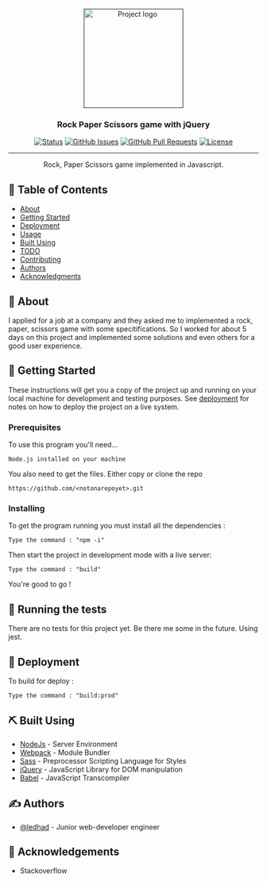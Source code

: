 <p align="center">
  <a href="" rel="noopener">
 <img width=200px height=200px src="https://i.imgur.com/6wj0hh6.jpg" alt="Project logo"></a>
</p>

<h3 align="center">Rock Paper Scissors game with jQuery</h3>

<div align="center">

[![Status](https://img.shields.io/badge/status-active-success.svg)]()
[![GitHub Issues](https://img.shields.io/github/issues/kylelobo/The-Documentation-Compendium.svg)](https://github.com/kylelobo/The-Documentation-Compendium/issues)
[![GitHub Pull Requests](https://img.shields.io/github/issues-pr/kylelobo/The-Documentation-Compendium.svg)](https://github.com/kylelobo/The-Documentation-Compendium/pulls)
[![License](https://img.shields.io/badge/license-MIT-blue.svg)](/LICENSE)

</div>

---

<p align="center"> Rock, Paper Scissors game implemented in Javascript.
    <br>
</p>

## 📝 Table of Contents

- [About](#about)
- [Getting Started](#getting_started)
- [Deployment](#deployment)
- [Usage](#usage)
- [Built Using](#built_using)
- [TODO](../TODO.md)
- [Contributing](../CONTRIBUTING.md)
- [Authors](#authors)
- [Acknowledgments](#acknowledgement)

## 🧐 About <a name = "about"></a>

I applied for a job at a company and they asked me to implemented a rock, paper, scissors game with some specitifications.
So I worked for about 5 days on this project and implemented some solutions and even others for a good user experience.

## 🏁 Getting Started <a name = "getting_started"></a>

These instructions will get you a copy of the project up and running on your local machine for development and testing purposes. See [deployment](#deployment) for notes on how to deploy the project on a live system.

### Prerequisites

To use this program you'll need...

```
Node.js installed on your machine

```

You also need to get the files. Either copy or clone the repo

```
https://github.com/<notonarepoyet>.git
```

### Installing

To get the program running you must install all the dependencies :

```
Type the command : "npm -i"
```

Then start the project in development mode with a live server:

```
Type the command : "build"
```

You're good to go !

## 🔧 Running the tests <a name = "tests"></a>

There are no tests for this project yet. Be there me some in the future. Using jest.

## 🚀 Deployment <a name = "deployment"></a>

To build for deploy :

```
Type the command : "build:prod"
```

## ⛏️ Built Using <a name = "built_using"></a>

- [NodeJs](https://nodejs.org/en/) - Server Environment
- [Webpack](https://webpack.js.org/) - Module Bundler
- [Sass](https://sass-lang.com/) - Preprocessor Scripting Language for Styles
- [jQuery](https://jquery.com/) - JavaScript Library for DOM manipulation
- [Babel](https://babeljs.io/) - JavaScript Transcompiler

## ✍️ Authors <a name = "authors"></a>

- [@ledhad](https://github.com/ledhad) - Junior web-developer engineer

## 🎉 Acknowledgements <a name = "acknowledgement"></a>

- Stackoverflow

